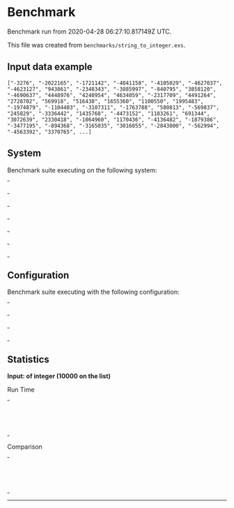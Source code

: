# Benchmark

Benchmark run from 2020-04-28 06:27:10.817149Z UTC.

This file was created from `benchmarks/string_to_integer.exs`.

## Input data example

    ["-3276", "-2022165", "-1721142", "-4041158", "-4105029", "-4627037", "-4623127", "943861", "-2348343", "-3885997", "-840795", "3858120", "-4690637", "4448976", "4240954", "4634059", "-2317709", "4491264", "2728702", "569918", "516430", "1655360", "1100550", "1995483", "-1974879", "-1104403", "-3107311", "-1763788", "580813", "-569837", "245829", "-3336442", "1435768", "-4473152", "1183261", "691344", "3072639", "2330418", "-1064960", "1170436", "-4136482", "-1879386", "-3477195", "-894368", "-3165035", "3016055", "-2843000", "-562994", "-4563392", "3370765", ...]

## System

Benchmark suite executing on the following system:

<table style="width: 1%">
  <tr>
    <th style="width: 1%; white-space: nowrap">Operating System</th>
    <td>macOS</td>
  </tr><tr>
    <th style="white-space: nowrap">CPU Information</th>
    <td style="white-space: nowrap">Intel(R) Core(TM) i5-9600K CPU @ 3.70GHz</td>
  </tr><tr>
    <th style="white-space: nowrap">Number of Available Cores</th>
    <td style="white-space: nowrap">6</td>
  </tr><tr>
    <th style="white-space: nowrap">Available Memory</th>
    <td style="white-space: nowrap">32 GB</td>
  </tr><tr>
    <th style="white-space: nowrap">Elixir Version</th>
    <td style="white-space: nowrap">1.10.3</td>
  </tr><tr>
    <th style="white-space: nowrap">Erlang Version</th>
    <td style="white-space: nowrap">22.3.3</td>
  </tr>
</table>

## Configuration

Benchmark suite executing with the following configuration:

<table style="width: 1%">
  <tr>
    <th style="width: 1%">:time</th>
    <td style="white-space: nowrap">5 s</td>
  </tr><tr>
    <th>:parallel</th>
    <td style="white-space: nowrap">1</td>
  </tr><tr>
    <th>:warmup</th>
    <td style="white-space: nowrap">2 s</td>
  </tr>
</table>

## Statistics


__Input: of integer (10000 on the list)__

Run Time
<table style="width: 1%">
  <tr>
    <th>Name</th>
    <th style="text-align: right">IPS</th>
    <th style="text-align: right">Average</th>
    <th style="text-align: right">Devitation</th>
    <th style="text-align: right">Median</th>
    <th style="text-align: right">99th&nbsp;%</th>
  </tr>
  <tr>
    <td style="white-space: nowrap">String.to_integer/1</td>
    <td style="white-space: nowrap; text-align: right">3.53 K</td>
    <td style="white-space: nowrap; text-align: right">0.28 ms</td>
    <td style="white-space: nowrap; text-align: right">±6.49%</td>
    <td style="white-space: nowrap; text-align: right">0.28 ms</td>
    <td style="white-space: nowrap; text-align: right">0.37 ms</td>
  </tr>
  <tr>
    <td style="white-space: nowrap">Integer.parse/1</td>
    <td style="white-space: nowrap; text-align: right">0.44 K</td>
    <td style="white-space: nowrap; text-align: right">2.27 ms</td>
    <td style="white-space: nowrap; text-align: right">±13.85%</td>
    <td style="white-space: nowrap; text-align: right">2.24 ms</td>
    <td style="white-space: nowrap; text-align: right">3.59 ms</td>
  </tr>
</table>
Comparison
<table style="width: 1%">
  <tr>
    <th>Name</th>
    <th style="text-align: right">IPS</th>
    <th style="text-align: right">Slower</th>
  <tr>
    <td style="white-space: nowrap">String.to_integer/1</td>
    <td style="white-space: nowrap;text-align: right">3.53 K</td>
    <td>&nbsp;</td>
  </tr>
  <tr>
    <td style="white-space: nowrap">Integer.parse/1</td>
    <td style="white-space: nowrap; text-align: right">0.44 K</td>
    <td style="white-space: nowrap; text-align: right">8.01x</td>
  </tr>
</table>
<hr/>
